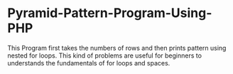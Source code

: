 # Pyramid-Pattern-Program-Using-PHP
This Program first takes the numbers of rows and then prints pattern using nested for loops. This kind of problems are useful for beginners to understands the fundamentals of for loops and spaces.
